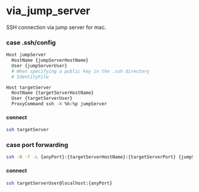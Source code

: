 # via_jump_server
SSH connection via jump server for mac.

### case .ssh/config
```sh
Host jumpServer
  HostName {jumpServerHostName}
  User {jumpServerUser}
  # When specifying a public key in the .ssh directory
  # IdentityFile 

Host targetServer
  HostName {targetServerHostName}
  User {targetServerUser}
  ProxyCommand ssh -W %h:%p jumpServer
```
#### connect
```sh
ssh targetServer
```

### case port forwarding
```sh
ssh -N -f -L {anyPort}:{targetServerHostName}:{targetServerPort} {jumpServerUser}@{jumpServerHost} -p {jumpServerPort}
```
#### connect
```sh
ssh targetServerUser@localhost:{anyPort}
```
